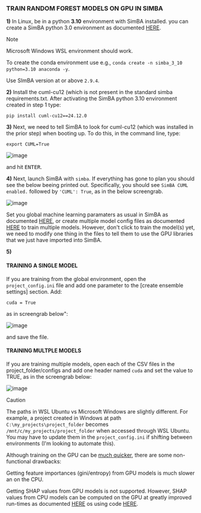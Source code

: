 


### TRAIN RANDOM FOREST MODELS ON GPU IN SIMBA


**1)** In Linux, be in a python **3.10** environment with SimBA installed. you can create a SimBA python 3.0 environment as documented [HERE](https://github.com/sgoldenlab/simba/blob/master/docs/installation_new.md).

>[!NOTE]  
> Microsoft Windows WSL environment should work.
>
> To create the conda environment use e.g., `conda create -n simba_3_10 python=3.10 anaconda -y`.
>
> Use SImBA version at or above ``2.9.4``.

**2)** Install the cuml-cu12 (which is not present in the standard simba requirements.txt. After activating the SimBA python 3.10 environment created in step 1 type:

```
pip install cuml-cu12==24.12.0
```

**3)** Next, we need to tell SimBA to look for cuml-cu12 (which was installed in the prior step) when booting up. To do this, in the command line, type:

```
export CUML=True
```
![image](https://github.com/user-attachments/assets/c6380386-6c45-480e-9c8e-ef11f6b1297b)

and hit <kbd>ENTER</kbd>.

**4)** Next, launch SimBA with `simba`. If everything has gone to plan you should see the below beeing printed out. Specifically, you should see ``SimBA CUML enabled.`` followed by ``'CUML': True``, as in the below screengrab. 

![image](https://github.com/user-attachments/assets/66d13d3d-b02a-4f3b-adfd-4016747cbf5e)

Set you global machine learning paramaters as usual in SimBA as documented [HERE](https://github.com/sgoldenlab/simba/blob/master/docs/tutorial.md#train-single-model), or create multiple model config files as documented [HERE](https://github.com/sgoldenlab/simba/blob/master/docs/tutorial.md#to-train-multiple-models) to train multiple models. However, don't click to train the model(s) yet, we need to modify one thing in the files to tell them to use the GPU libraries that we just have imported into SimBA.  

**5)**

#### TRAINING A SINGLE MODEL
If you are training from the global environment, open the `project_config.ini` file and add one parameter to the [create ensemble settings] section. Add:

  ``cuda = True``

  as in screengrab below":

  ![image](https://github.com/user-attachments/assets/7c2e7e8d-9056-4ec4-bd55-fdb31328c3e3)

and save the file. 


#### TRAINING MULTPLE MODELS
If you are training multiple models, open each of the CSV files in the project_folder/configs and add one header named ``cuda`` and set the value to TRUE, as in the screengrab below:

![image](https://github.com/user-attachments/assets/d2302531-876c-44e6-8e17-d1919e75d74d)

> [!CAUTION]
> The paths in WSL Ubuntu vs Microsoft Windows are slightly different. For example, a project created in Windows at path ``C:\my_projects\project_folder`` becomes  ``/mnt/c/my_projects/project_folder`` when accessed through WSL Ubuntu. You may have to update them in the `project_config.ini` if shifting between environments (I'm looking to automate this).
>
> Although training on the GPU can be [much quicker](https://developer.nvidia.com/blog/accelerating-random-forests-up-to-45x-using-cuml/), there are some non-functional drawbacks:
>
> Getting feature importances (gini/entropy) from GPU models is much slower an on the CPU.
>
> Getting SHAP values from GPU models is not supported. However, SHAP values from CPU models can be computed on the GPU at greatly improved run-times as documented [HERE](https://simba-uw-tf-dev.readthedocs.io/en/latest/nb/shap_log_3.html) os using code [HERE](https://github.com/sgoldenlab/simba/blob/master/simba/data_processors/cuda/create_shap_log.py).



